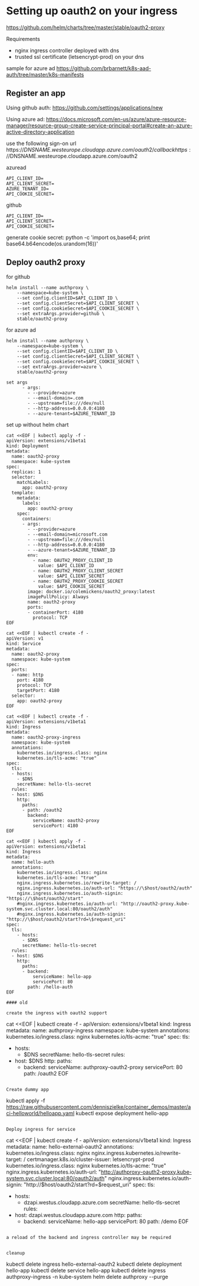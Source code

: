 # Setting up oauth2 on your ingress
https://github.com/helm/charts/tree/master/stable/oauth2-proxy

Requirements
- nginx ingress controller deployed with dns
- trusted ssl certificate (letsencrypt-prod) on your dns

sample for azure ad
https://github.com/brbarnett/k8s-aad-auth/tree/master/k8s-manifests

## Register an app

Using github auth:
https://github.com/settings/applications/new

Using azure ad:
https://docs.microsoft.com/en-us/azure/azure-resource-manager/resource-group-create-service-principal-portal#create-an-azure-active-directory-application

use the following sign-on url
https://$DNSNAME.westeurope.cloudapp.azure.com/oauth2/callback
https://$DNSNAME.westeurope.cloudapp.azure.com/oauth2

azuread
```
API_CLIENT_ID=
API_CLIENT_SECRET=
AZURE_TENANT_ID=
API_COOKIE_SECRET=
```

github
```
API_CLIENT_ID=
API_CLIENT_SECRET=
API_COOKIE_SECRET=
```

generate cookie secret:
python -c 'import os,base64; print base64.b64encode(os.urandom(16))'

## Deploy oauth2 proxy

for github
```
helm install --name authproxy \
    --namespace=kube-system \
    --set config.clientID=$API_CLIENT_ID \
    --set config.clientSecret=$API_CLIENT_SECRET \
    --set config.cookieSecret=$API_COOKIE_SECRET \
    --set extraArgs.provider=github \
    stable/oauth2-proxy
````

for azure ad
```
helm install --name authproxy \
    --namespace=kube-system \
    --set config.clientID=$API_CLIENT_ID \
    --set config.clientSecret=$API_CLIENT_SECRET \
    --set config.cookieSecret=$API_COOKIE_SECRET \
    --set extraArgs.provider=azure \
    stable/oauth2-proxy

```

```
set args
      - args:
        - --provider=azure
        - --email-domain=.com
        - --upstream=file:///dev/null
        - --http-address=0.0.0.0:4180
        - --azure-tenant=$AZURE_TENANT_ID
```

set up without helm chart

```
cat <<EOF | kubectl apply -f -
apiVersion: extensions/v1beta1
kind: Deployment
metadata:
  name: oauth2-proxy
  namespace: kube-system
spec:
  replicas: 1
  selector:
    matchLabels:
      app: oauth2-proxy
  template:
    metadata:
      labels:
        app: oauth2-proxy
    spec:
      containers:
      - args:
        - --provider=azure
        - --email-domain=microsoft.com
        - --upstream=file:///dev/null
        - --http-address=0.0.0.0:4180
        - --azure-tenant=$AZURE_TENANT_ID
        env:
          - name: OAUTH2_PROXY_CLIENT_ID
            value: $API_CLIENT_ID
          - name: OAUTH2_PROXY_CLIENT_SECRET
            value: $API_CLIENT_SECRET
          - name: OAUTH2_PROXY_COOKIE_SECRET
            value: $API_COOKIE_SECRET
        image: docker.io/colemickens/oauth2_proxy:latest
        imagePullPolicy: Always
        name: oauth2-proxy
        ports:
        - containerPort: 4180
          protocol: TCP
EOF

cat <<EOF | kubectl create -f -
apiVersion: v1
kind: Service
metadata:
  name: oauth2-proxy
  namespace: kube-system
spec:
  ports:
  - name: http
    port: 4180
    protocol: TCP
    targetPort: 4180
  selector:
    app: oauth2-proxy
EOF

cat <<EOF | kubectl create -f -
apiVersion: extensions/v1beta1
kind: Ingress
metadata:
  name: oauth2-proxy-ingress
  namespace: kube-system
  annotations:
    kubernetes.io/ingress.class: nginx
    kubernetes.io/tls-acme: "true"
spec:
  tls:
  - hosts:
    - $DNS
    secretName: hello-tls-secret
  rules:
  - host: $DNS
    http:
      paths:
      - path: /oauth2
        backend:
          serviceName: oauth2-proxy
          servicePort: 4180
EOF

cat <<EOF | kubectl apply -f -
apiVersion: extensions/v1beta1
kind: Ingress
metadata:
  name: hello-auth
  annotations:
    kubernetes.io/ingress.class: nginx
    kubernetes.io/tls-acme: "true"
    nginx.ingress.kubernetes.io/rewrite-target: /
    nginx.ingress.kubernetes.io/auth-url: "https://\$host/oauth2/auth"
    nginx.ingress.kubernetes.io/auth-signin: "https://\$host/oauth2/start"
    #nginx.ingress.kubernetes.io/auth-url: "http://oauth2-proxy.kube-system.svc.cluster.local:80/oauth2/auth"
    #nginx.ingress.kubernetes.io/auth-signin: "http://\$host/oauth2/start?rd=\$request_uri"
spec:
  tls:
    - hosts:
      - $DNS
      secretName: hello-tls-secret
  rules:
  - host: $DNS
    http:
      paths:
      - backend:
          serviceName: hello-app
          servicePort: 80
        path: /hello-auth
EOF

#### old

create the ingress with oauth2 support
```
cat <<EOF | kubectl create -f -
apiVersion: extensions/v1beta1
kind: Ingress
metadata:
  name: authproxy-ingress
  namespace: kube-system
  annotations:
    kubernetes.io/ingress.class: nginx
    kubernetes.io/tls-acme: "true"
spec:
  tls:
  - hosts:
    - $DNS
    secretName: hello-tls-secret
  rules:
  - host: $DNS
    http:
      paths:
      - backend:
          serviceName: authproxy-oauth2-proxy
          servicePort: 80
        path: /oauth2
EOF
```

Create dummy app
```
kubectl apply -f https://raw.githubusercontent.com/denniszielke/container_demos/master/aci-helloworld/helloapp.yaml
kubectl expose deployment hello-app
```

Deploy ingress for service

```
cat <<EOF | kubectl create -f -
apiVersion: extensions/v1beta1
kind: Ingress
metadata:
  name: hello-external-oauth2
  annotations:
    kubernetes.io/ingress.class: nginx
    nginx.ingress.kubernetes.io/rewrite-target: /
    certmanager.k8s.io/cluster-issuer: letsencrypt-prod
    kubernetes.io/ingress.class: nginx
    kubernetes.io/tls-acme: "true"
    nginx.ingress.kubernetes.io/auth-url: "http://authproxy-oauth2-proxy.kube-system.svc.cluster.local:80/oauth2/auth"
    nginx.ingress.kubernetes.io/auth-signin: "http://\$host/oauth2/start?rd=\$request_uri"
spec:
  tls:
  - hosts:
    - dzapi.westus.cloudapp.azure.com
    secretName: hello-tls-secret
  rules:
  - host: dzapi.westus.cloudapp.azure.com
    http:
      paths:
      - backend:
          serviceName: hello-app
          servicePort: 80
        path: /demo
EOF
```

a reload of the backend and ingress controller may be required


cleanup
```
kubectl delete ingress hello-external-oauth2
kubectl delete deployment hello-app
kubectl delete service hello-app
kubectl delete ingress authproxy-ingress -n kube-system 
helm delete authproxy --purge
```